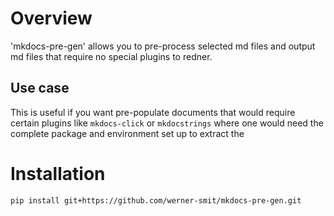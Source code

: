 # Overview
'mkdocs-pre-gen' allows you to pre-process selected md files and output md files that require no special plugins to
redner. 

## Use case
This is useful if you want pre-populate documents that would require certain plugins like `mkdocs-click` or `mkdocstrings`
where one would need the complete package and environment set up to extract the

# Installation
```
pip install git+https://github.com/werner-smit/mkdocs-pre-gen.git
```
